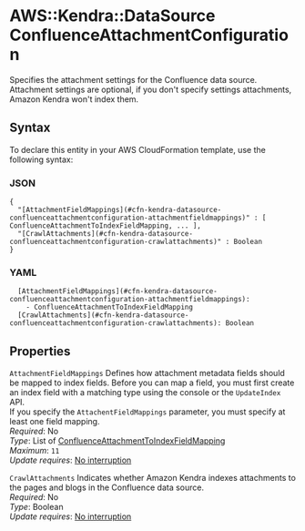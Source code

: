 # AWS::Kendra::DataSource ConfluenceAttachmentConfiguration<a name="aws-properties-kendra-datasource-confluenceattachmentconfiguration"></a>

Specifies the attachment settings for the Confluence data source\. Attachment settings are optional, if you don't specify settings attachments, Amazon Kendra won't index them\.

## Syntax<a name="aws-properties-kendra-datasource-confluenceattachmentconfiguration-syntax"></a>

To declare this entity in your AWS CloudFormation template, use the following syntax:

### JSON<a name="aws-properties-kendra-datasource-confluenceattachmentconfiguration-syntax.json"></a>

```
{
  "[AttachmentFieldMappings](#cfn-kendra-datasource-confluenceattachmentconfiguration-attachmentfieldmappings)" : [ ConfluenceAttachmentToIndexFieldMapping, ... ],
  "[CrawlAttachments](#cfn-kendra-datasource-confluenceattachmentconfiguration-crawlattachments)" : Boolean
}
```

### YAML<a name="aws-properties-kendra-datasource-confluenceattachmentconfiguration-syntax.yaml"></a>

```
  [AttachmentFieldMappings](#cfn-kendra-datasource-confluenceattachmentconfiguration-attachmentfieldmappings): 
    - ConfluenceAttachmentToIndexFieldMapping
  [CrawlAttachments](#cfn-kendra-datasource-confluenceattachmentconfiguration-crawlattachments): Boolean
```

## Properties<a name="aws-properties-kendra-datasource-confluenceattachmentconfiguration-properties"></a>

`AttachmentFieldMappings`  <a name="cfn-kendra-datasource-confluenceattachmentconfiguration-attachmentfieldmappings"></a>
Defines how attachment metadata fields should be mapped to index fields\. Before you can map a field, you must first create an index field with a matching type using the console or the `UpdateIndex` API\.  
If you specify the `AttachentFieldMappings` parameter, you must specify at least one field mapping\.  
*Required*: No  
*Type*: List of [ConfluenceAttachmentToIndexFieldMapping](aws-properties-kendra-datasource-confluenceattachmenttoindexfieldmapping.md)  
*Maximum*: `11`  
*Update requires*: [No interruption](https://docs.aws.amazon.com/AWSCloudFormation/latest/UserGuide/using-cfn-updating-stacks-update-behaviors.html#update-no-interrupt)

`CrawlAttachments`  <a name="cfn-kendra-datasource-confluenceattachmentconfiguration-crawlattachments"></a>
Indicates whether Amazon Kendra indexes attachments to the pages and blogs in the Confluence data source\.   
*Required*: No  
*Type*: Boolean  
*Update requires*: [No interruption](https://docs.aws.amazon.com/AWSCloudFormation/latest/UserGuide/using-cfn-updating-stacks-update-behaviors.html#update-no-interrupt)